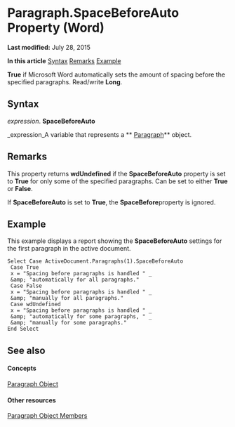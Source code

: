
# Paragraph.SpaceBeforeAuto Property (Word)

 **Last modified:** July 28, 2015

 **In this article**
 [Syntax](#sectionSection0)
 [Remarks](#sectionSection1)
 [Example](#sectionSection2)


 **True** if Microsoft Word automatically sets the amount of spacing before the specified paragraphs. Read/write **Long**.


## Syntax
<a name="sectionSection0"> </a>

 _expression_. **SpaceBeforeAuto**

 _expression_A variable that represents a  ** [Paragraph](0a704079-a082-4ab1-841b-fc0d49dd26d4.md)** object.


## Remarks
<a name="sectionSection1"> </a>

This property returns  **wdUndefined** if the **SpaceBeforeAuto** property is set to **True** for only some of the specified paragraphs. Can be set to either **True** or **False**.

If  **SpaceBeforeAuto** is set to **True**, the  **SpaceBefore**property is ignored.


## Example
<a name="sectionSection2"> </a>

This example displays a report showing the  **SpaceBeforeAuto** settings for the first paragraph in the active document.


```
Select Case ActiveDocument.Paragraphs(1).SpaceBeforeAuto 
 Case True 
 x = "Spacing before paragraphs is handled " _ 
 &amp; "automatically for all paragraphs." 
 Case False 
 x = "Spacing before paragraphs is handled " _ 
 &amp; "manually for all paragraphs." 
 Case wdUndefined 
 x = "Spacing before paragraphs is handled " _ 
 &amp; "automatically for some paragraphs, " _ 
 &amp; "manually for some paragraphs." 
End Select
```


## See also
<a name="sectionSection2"> </a>


#### Concepts


 [Paragraph Object](0a704079-a082-4ab1-841b-fc0d49dd26d4.md)
#### Other resources


 [Paragraph Object Members](e1fc5b91-e908-580e-ab72-898648a5c0c3.md)
